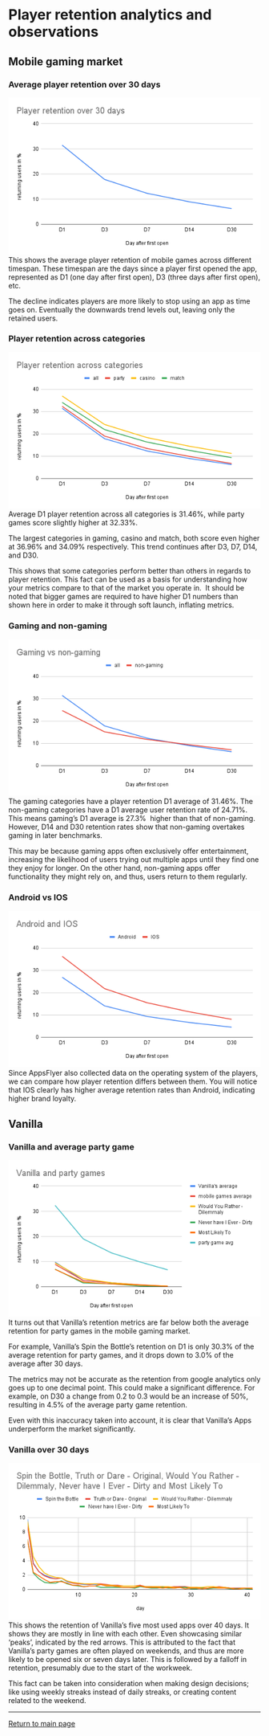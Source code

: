 # Player retention analytics and observations

## Mobile gaming market

### Average player retention over 30 days
![average player retention metrics over 30 days](https://github.com/NickVanGerwen/GamificationForPlayerRetention/blob/Readme/player%20retention%20charts/Player%20retention%20over%2030%20days.png)
<br />
This shows the average player retention of mobile games across different timespan. These timespan are the days since a player first opened the app, represented as D1 (one day after first open), D3 (three days after first open), etc. 

The decline indicates players are more likely to stop using an app as time goes on. Eventually the downwards trend levels out, leaving only the retained users.

### Player retention across categories
![player retention metrics across categories](https://github.com/NickVanGerwen/GamificationForPlayerRetention/blob/Readme/player%20retention%20charts/Player%20retention%20across%20categories.png)
<br />
Average D1 player retention across all categories is 31.46%, while party games score slightly higher at 32.33%. 

The largest categories in gaming, casino and match, both score even higher at 36.96% and 34.09% respectively. This trend continues after D3, D7, D14, and D30. 

This shows that some categories perform better than others in regards to player retention. This fact can be used as a basis for understanding how your metrics compare to that of the market you operate in.  It should be noted that bigger games are required to have higher D1 numbers than shown here in order to make it through soft launch, inflating metrics.   

### Gaming and non-gaming
![gaming and non-gaming player retention metrics](https://github.com/NickVanGerwen/GamificationForPlayerRetention/blob/Readme/player%20retention%20charts/Gaming%20vs%20non-gaming.png)
<br />
The gaming categories have a player retention D1 average of 31.46%. The non-gaming categories have a D1 average user retention rate of 24.71%. This means gaming’s D1 average is 27.3%  higher than that of non-gaming. However, D14 and D30 retention rates show that non-gaming overtakes gaming in later benchmarks.

This may be because gaming apps often exclusively offer entertainment, increasing the likelihood of users trying out multiple apps until they find one they enjoy for longer. On the other hand, non-gaming apps offer functionality they might rely on, and thus, users return to them regularly.

### Android vs IOS
![Android vs IOS player retention metrics](https://github.com/NickVanGerwen/GamificationForPlayerRetention/blob/Readme/player%20retention%20charts/Android%20and%20IOS.png)
<br />
Since AppsFlyer also collected data on the operating system of the players, we can compare how player retention differs between them. You will notice that IOS clearly has higher average retention rates than Android, indicating higher brand loyalty.

## Vanilla
### Vanilla and average party game
![vanilla and average party game player retention metrics](https://github.com/NickVanGerwen/GamificationForPlayerRetention/blob/Readme/player%20retention%20charts/Vanilla%20and%20party%20games.png)
<br />
It turns out that Vanilla’s retention metrics are far below both the average retention for party games in the mobile gaming market. 

For example, Vanilla’s Spin the Bottle’s retention on D1 is only 30.3% of the average retention for party games, and it drops down to 3.0% of the average after 30 days. 

The metrics may not be accurate as the retention from google analytics only goes up to one decimal point. This could make a significant difference. For example, on D30 a change from 0.2 to 0.3 would be an increase of 50%, resulting in 4.5% of the average party game retention.

Even with this inaccuracy taken into account, it is clear that Vanilla’s Apps underperform the market significantly. 

### Vanilla over 30 days
![vanilla games player retention over 30 days](https://github.com/NickVanGerwen/GamificationForPlayerRetention/blob/Readme/player%20retention%20charts/Vanilla%20games.png)
<br />
This shows the retention of Vanilla’s five most used apps over 40 days. It shows they are mostly in line with each other. Even showcasing similar ‘peaks’, indicated by the red arrows. This is attributed to the fact that Vanilla’s party games are often played on weekends, and thus are more likely to be opened six or seven days later. This is followed by a falloff in retention, presumably due to the start of the workweek.

This fact can be taken into consideration when making design decisions; like using weekly streaks instead of daily streaks, or creating content related to the weekend.

---
[Return to main page](https://github.com/NickVanGerwen/GamificationForPlayerRetention/blob/Readme/README.md)
